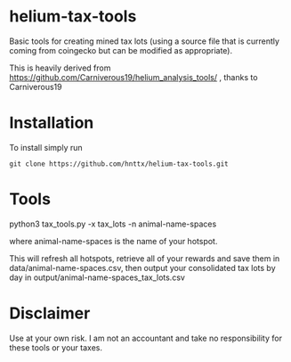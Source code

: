 # helium-tax-tools
Basic tools for creating mined tax lots (using a source file that is currently coming from coingecko but can be modified as appropriate).

This is heavily derived from https://github.com/Carniverous19/helium_analysis_tools/ , thanks to Carniverous19

# Installation
To install simply run

    git clone https://github.com/hnttx/helium-tax-tools.git


# Tools
python3 tax_tools.py -x tax_lots -n animal-name-spaces

where animal-name-spaces is the name of your hotspot.

This will refresh all hotspots, retrieve all of your rewards and save them in data/animal-name-spaces.csv, 
then output your consolidated tax lots by day in output/animal-name-spaces_tax_lots.csv

# Disclaimer
Use at your own risk. I am not an accountant and take no responsibility for these tools or your taxes.
